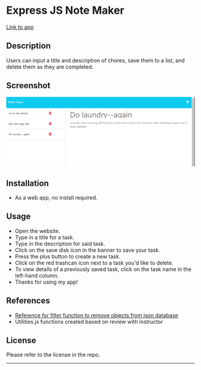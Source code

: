 # Express JS Note Maker

[Link to app](https://intense-plains-33923.herokuapp.com/)

## Description
Users can input a title and description of chores, save them to a list, and delete them as they are completed. 

## Screenshot
![App Screenshot](./images/note-maker-screenshot.png)

## Installation
* As a web app, no install required.

## Usage
* Open the website.
* Type in a title for a task.
* Type in the description for said task. 
* Click on the save disk icon in the banner to save your task.
* Press the plus button to create a new task.
* Click on the red trashcan icon next to a task you'd like to delete.
* To view details of a previously saved task, click on the task name in the left-hand column. 
* Thanks for using my app!

## References
* [Reference for filter function to remove objects from json database](https://stackoverflow.com/questions/48163429/remove-json-object-from-json-array-element)
* Utilities.js functions created based on review with instructor

## License
Please refer to the license in the repo.

- - -






